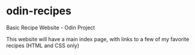 # odin-recipes
Basic Recipe Website - Odin Project

This website will have a main index page, with links to a few of my favorite recipes (HTML and CSS only)
